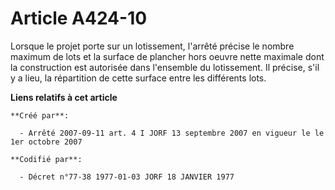 # Article A424-10

Lorsque le projet porte sur un lotissement, l'arrêté précise le nombre maximum de lots et la surface de plancher hors oeuvre
nette maximale dont la construction est autorisée dans l'ensemble du lotissement. Il précise, s'il y a lieu, la répartition
de cette surface entre les différents lots.

**Liens relatifs à cet article**

	**Créé par**:

	  - Arrêté 2007-09-11 art. 4 I JORF 13 septembre 2007 en vigueur le le 1er octobre 2007

	**Codifié par**:

	  - Décret n°77-38 1977-01-03 JORF 18 JANVIER 1977
